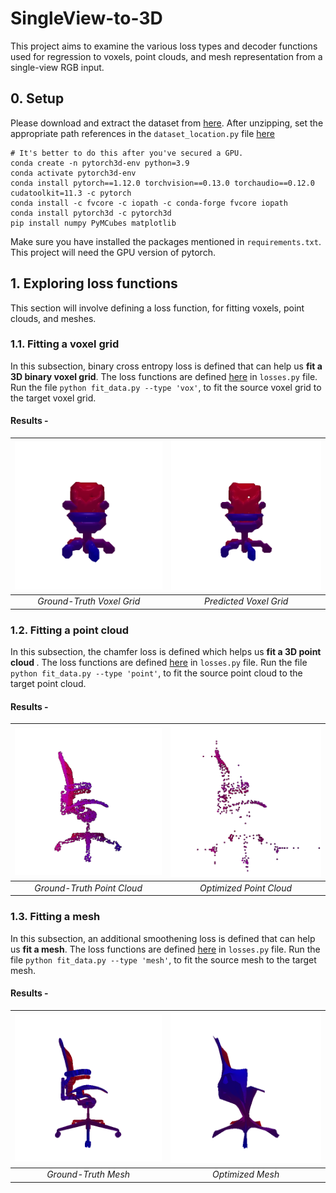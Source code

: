 # SingleView-to-3D

This project aims to examine the various loss types and decoder functions used for regression to voxels, point clouds, and mesh representation from a single-view RGB input.

## 0. Setup

Please download and extract the dataset from [here](https://drive.google.com/file/d/1VoSmRA9KIwaH56iluUuBEBwCbbq3x7Xt/view?usp=sharing).
After unzipping, set the appropriate path references in the `dataset_location.py` file [here](https://github.com/kirangit27/SingleView-to-3D/blob/master/dataset_location.py)

```
# It's better to do this after you've secured a GPU.
conda create -n pytorch3d-env python=3.9
conda activate pytorch3d-env
conda install pytorch==1.12.0 torchvision==0.13.0 torchaudio==0.12.0 cudatoolkit=11.3 -c pytorch
conda install -c fvcore -c iopath -c conda-forge fvcore iopath
conda install pytorch3d -c pytorch3d
pip install numpy PyMCubes matplotlib
```

Make sure you have installed the packages mentioned in `requirements.txt`.
This project will need the GPU version of pytorch.

## 1. Exploring loss functions
This section will involve defining a loss function, for fitting voxels, point clouds, and meshes.

### 1.1. Fitting a voxel grid
In this subsection, binary cross entropy loss is defined that can help us <b>fit a 3D binary voxel grid</b>.
The loss functions are defined [here](https://github.com/kirangit27/SingleView-to-3D/blob/master/losses.py#L5-L13) in `losses.py` file. 
Run the file `python fit_data.py --type 'vox'`, to fit the source voxel grid to the target voxel grid. 
#### Results - 
![Ground-Truth Voxel Grid](https://github.com/kirangit27/SingleView-to-3D/blob/master/results/Prob_1_1-ground_truth_voxel.gif)  |  ![Predicted Voxel Grid](https://github.com/kirangit27/SingleView-to-3D/blob/master/results/Prob_1_1-optimized_voxel.gif)
:-------------------------:|:-------------------------:
*Ground-Truth Voxel Grid*  |  *Predicted Voxel Grid*

### 1.2. Fitting a point cloud
In this subsection, the chamfer loss is defined which helps us <b> fit a 3D point cloud </b>.
The loss functions are defined [here](https://github.com/kirangit27/SingleView-to-3D/blob/master/losses.py#L15-L25) in `losses.py` file.
Run the file `python fit_data.py --type 'point'`, to fit the source point cloud to the target point cloud. 
#### Results - 
![Ground-Truth Point Cloud](https://github.com/kirangit27/SingleView-to-3D/blob/master/results/Prob_1_2-ground_truth_pc.gif)  |  ![Optimized Point Cloud](https://github.com/kirangit27/SingleView-to-3D/blob/master/results/Prob_1_2-optimized_pc.gif)
:-------------------------:|:-------------------------:
*Ground-Truth Point Cloud*  |  *Optimized Point Cloud*

### 1.3. Fitting a mesh
In this subsection, an additional smoothening loss is defined that can help us <b> fit a mesh</b>.
The loss functions are defined [here](https://github.com/kirangit27/SingleView-to-3D/blob/master/losses.py#L27-L30) in `losses.py` file.
Run the file `python fit_data.py --type 'mesh'`, to fit the source mesh to the target mesh. 
#### Results - 
![Ground-Truth Mesh](https://github.com/kirangit27/SingleView-to-3D/blob/master/results/Prob_1_3-ground_truth_mesh.gif)  |  ![Optimized Mesh](https://github.com/kirangit27/SingleView-to-3D/blob/master/results/Prob_1_3-optimized_mesh.gif)
:-------------------------:|:-------------------------:
*Ground-Truth Mesh*  |  *Optimized Mesh*
